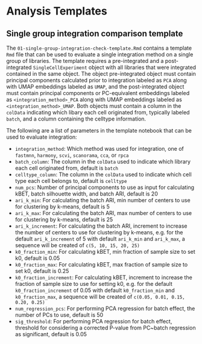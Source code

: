 # Analysis Templates

## Single group integration comparison template

The `01-single-group-integration-check-template.Rmd` contains a template `Rmd` file that can be used to evaluate a single integration method on a single group of libraries.
The template requires a pre-integrated and a post-integrated `SingleCellExperiment` object with all libraries that were integrated contained in the same object.
The object pre-integrated object must contain principal components calculated prior to integration labeled as `PCA` along with UMAP embeddings labeled as `UMAP`, and the post-integrated object must contain principal components or PC-equivalent embeddings labeled as `<integration_method>_PCA` along with UMAP embeddings labeled as `<integration_method>_UMAP`.
Both objects must contain a column in the `colData` indicating which libary each cell originated from, typically labeled `batch`, and a column containing the celltype information.

The following are a list of parameters in the template notebook that can be used to evaluate integration:

- `integration_method`: Which method was used for integration, one of `fastmnn`, `harmony`, `scvi`, `scanorama`, `cca`, or `rpca`
- `batch_column`: The column in the `colData` used to indicate which library each cell originated from, default is `batch`
- `celltype_column`: The column in the `colData` used to indicate which cell type each cell belongs to, default is `celltype`
- `num_pcs`: Number of principal components to use as input for calculating kBET, batch silhouette width, and batch ARI, default is 20
- `ari_k_min`: For calculating the batch ARI, min number of centers to use for clustering by k-means, default is 5
- `ari_k_max`: For calculating the batch ARI, max number of centers to use for clustering by k-means, default is 25
- `ari_k_increment`: For calculating the batch ARI, increment to increase the number of centers to use for clustering by k-means, e.g. for the default `ari_k_increment` of 5 with default `ari_k_min` and `ari_k_max`, a sequence will be created of `c(5, 10, 15, 20, 25)`
- `k0_fraction_min`: For calculating kBET, min fraction of sample size to set k0, default is 0.05
- `k0_fraction_max`: For calculating kBET, max fraction of sample size to set k0, default is 0.25
- `k0_fraction_increment`: For calculating kBET, increment to increase the fraction of sample size to use for setting k0, e.g. for the default `k0_fraction_increment` of 0.05 with default `k0_fraction_min` and `k0_fraction_max`, a sequence will be created of `c(0.05, 0.01, 0.15, 0.20, 0.25)`
- `num_regression_pcs`: For performing PCA regression for batch effect, the number of PCs to use, default is 50
- `sig_threshold`: For performing PCA regression for batch effect, threshold for considering a corrected P-value from PC~batch regression as significant, default is 0.05
